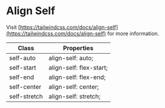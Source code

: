 # Align Self

Visit [https://tailwindcss.com/docs/align-self](https://tailwindcss.com/docs/align-self) for more information.

<table class="w-full text-left border-collapse"><thead><tr><th class="z-20 sticky top-0 text-4 font-semibold text-gray-600 bg-white p-0"><div class="pb-2 pr-2 border-b border-gray-200">Class</div></th><th class="z-20 sticky top-0 text-4 font-semibold text-gray-600 bg-white p-0"><div class="pb-2 pl-2 border-b border-gray-200">Properties</div></th></tr></thead><tbody class="align-baseline"><tr><td class="py-2 pr-2 font-mono caption1 text-violet-600 whitespace-nowrap">self-auto</td><td class="py-2 pl-2 font-mono caption1 text-light-blue-600 whitespace-pre">align-self: auto;</td></tr><tr><td class="py-2 pr-2 font-mono caption1 text-violet-600 whitespace-nowrap border-t border-gray-200">self-start</td><td class="py-2 pl-2 font-mono caption1 text-light-blue-600 whitespace-pre border-t border-gray-200">align-self: flex-start;</td></tr><tr><td class="py-2 pr-2 font-mono caption1 text-violet-600 whitespace-nowrap border-t border-gray-200">self-end</td><td class="py-2 pl-2 font-mono caption1 text-light-blue-600 whitespace-pre border-t border-gray-200">align-self: flex-end;</td></tr><tr><td class="py-2 pr-2 font-mono caption1 text-violet-600 whitespace-nowrap border-t border-gray-200">self-center</td><td class="py-2 pl-2 font-mono caption1 text-light-blue-600 whitespace-pre border-t border-gray-200">align-self: center;</td></tr><tr><td class="py-2 pr-2 font-mono caption1 text-violet-600 whitespace-nowrap border-t border-gray-200">self-stretch</td><td class="py-2 pl-2 font-mono caption1 text-light-blue-600 whitespace-pre border-t border-gray-200">align-self: stretch;</td></tr></tbody></table>
